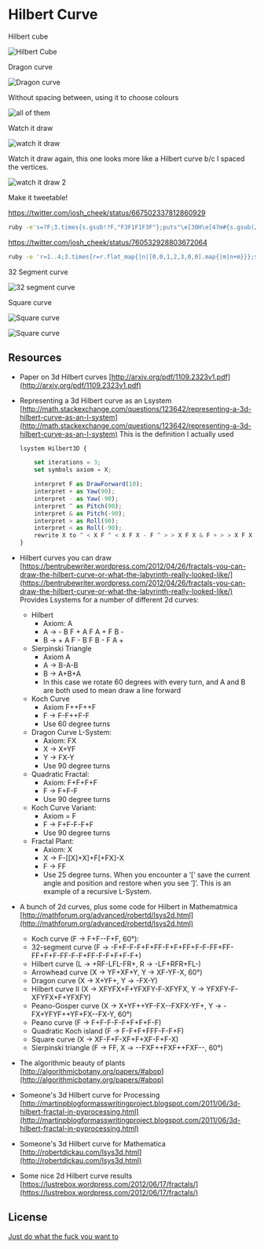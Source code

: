 Hilbert Curve
=============

Hilbert cube

![Hilbert Cube](images/cube.png)


Dragon curve

![Dragon curve](images/dragon.png)


Without spacing between, using it to choose colours

![all of them](images/hilbert.png)


Watch it draw

![watch it draw](images/hilbert.gif)


Watch it draw again, this one looks more like a Hilbert curve b/c I spaced the vertices.

![watch it draw 2](images/hilbert3.gif)

Make it tweetable!

<https://twitter.com/josh_cheek/status/667502337812860929>

```sh
ruby -e's=?F;3.times{s.gsub!?F,"F3F1F1F3F"};puts"\e[30H\e[47m#{s.gsub(/./){$.+=$&.to_i;"\e[#{%w[2C B 2D A][$.%4]}  \e[2D"*2if$&[?F]}}\e[m"'
```

<https://twitter.com/josh_cheek/status/760532928803672064>

```sh
ruby -e 'r=1..4;3.times{r=r.flat_map{|n|[0,0,1,2,3,0,0].map{|m|n+m}}};$><<r.map{|n|"\e[42m  \e[2D\e[#{n%2*2}#{"ACBD"[n%4]}"*2}*""<<"\e[59H"'
```


32 Segment curve

![32 segment curve](images/32-segment-curve.gif)


Square curve

![Square curve](images/square1.png)

![Square curve](images/square2.png)

Resources
---------

* Paper on 3d Hilbert curves [http://arxiv.org/pdf/1109.2323v1.pdf](http://arxiv.org/pdf/1109.2323v1.pdf)
* Representing a 3d Hilbert curve as an Lsystem [http://math.stackexchange.com/questions/123642/representing-a-3d-hilbert-curve-as-an-l-system](http://math.stackexchange.com/questions/123642/representing-a-3d-hilbert-curve-as-an-l-system)
  This is the definition I actually used

  ```javascript
  lsystem Hilbert3D {

      set iterations = 3;
      set symbols axiom = X;

      interpret F as DrawForward(10);
      interpret + as Yaw(90);
      interpret - as Yaw(-90);
      interpret ^ as Pitch(90);
      interpret & as Pitch(-90);
      interpret > as Roll(90);
      interpret < as Roll(-90);
      rewrite X to ^ < X F ^ < X F X - F ^ > > X F X & F + > > X F X - F > X - >;
  }
  ```
* Hilbert curves you can draw [https://bentrubewriter.wordpress.com/2012/04/26/fractals-you-can-draw-the-hilbert-curve-or-what-the-labyrinth-really-looked-like/](https://bentrubewriter.wordpress.com/2012/04/26/fractals-you-can-draw-the-hilbert-curve-or-what-the-labyrinth-really-looked-like/)
  Provides Lsystems for a number of different 2d curves:
  * Hilbert
    - Axiom: A
    - A -> - B F + A F A + F B -
    - B -> + A F - B F B - F A +
  * Sierpinski Triangle
    - Axiom A
    - A -> B-A-B
    - B -> A+B+A
    - In this case we rotate 60 degrees with every turn, and A and B are both used to mean draw a line forward
  * Koch Curve
    - Axiom F++F++F
    - F -> F-F++F-F
    - Use 60 degree turns
  * Dragon Curve L-System:
    - Axiom: FX
    - X -> X+YF
    - Y -> FX-Y
    - Use 90 degree turns
  * Quadratic Fractal:
    - Axiom: F+F+F+F
    - F -> F+F-F
    - Use 90 degree turns
  * Koch Curve Variant:
    - Axiom = F
    - F -> F+F-F-F+F
    - Use 90 degree turns
  * Fractal Plant:
    - Axiom: X
    - X -> F-[[X]+X]+F[+FX]-X
    - F -> FF
    - Use 25 degree turns. When you encounter a ‘[‘ save the current angle and position
      and restore when you see ‘]’. This is an example of a recursive L-System.
* A bunch of 2d curves, plus some code for Hilbert in Mathematmica [http://mathforum.org/advanced/robertd/lsys2d.html](http://mathforum.org/advanced/robertd/lsys2d.html)
  - Koch curve (F -> F+F--F+F, 60°):
  - 32-segment curve (F -> -F+F-F-F+F+FF-F+F+FF+F-F-FF+FF-FF+F+F-FF-F-F+FF-F-F+F+F-F+)
  - Hilbert curve (L -> +RF-LFL-FR+, R -> -LF+RFR+FL-)
  - Arrowhead curve (X -> YF+XF+Y, Y -> XF-YF-X, 60°)
  - Dragon curve (X -> X+YF+, Y -> -FX-Y)
  - Hilbert curve II (X -> XFYFX+F+YFXFY-F-XFYFX, Y -> YFXFY-F-XFYFX+F+YFXFY)
  - Peano-Gosper curve (X -> X+YF++YF-FX--FXFX-YF+, Y -> -FX+YFYF++YF+FX--FX-Y, 60°)
  - Peano curve (F -> F+F-F-F-F+F+F+F-F)
  - Quadratic Koch island (F -> F-F+F+FFF-F-F+F)
  - Square curve (X -> XF-F+F-XF+F+XF-F+F-X)
  - Sierpinski triangle (F -> FF, X -> --FXF++FXF++FXF--, 60°)
* The algorithmic beauty of plants [http://algorithmicbotany.org/papers/#abop](http://algorithmicbotany.org/papers/#abop)
* Someone's 3d Hilbert curve for Processing [http://martinpblogformasswritingproject.blogspot.com/2011/06/3d-hilbert-fractal-in-pyprocessing.html](http://martinpblogformasswritingproject.blogspot.com/2011/06/3d-hilbert-fractal-in-pyprocessing.html)
* Someone's 3d Hilbert curve for Mathematica [http://robertdickau.com/lsys3d.html](http://robertdickau.com/lsys3d.html)
* Some nice 2d Hilbert curve results [https://lustrebox.wordpress.com/2012/06/17/fractals/](https://lustrebox.wordpress.com/2012/06/17/fractals/)

License
-------

[Just do what the fuck you want to](http://www.wtfpl.net/about/)
